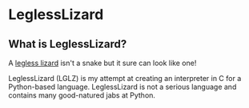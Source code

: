 # LeglessLizard

## What is LeglessLizard?

A [legless lizard](https://en.wikipedia.org/wiki/Legless_lizard) isn't a snake but it sure can look like one!

LeglessLizard (LGLZ) is my attempt at creating an interpreter in C
for a Python-based language. LeglessLizard is not a serious language
and contains many good-natured jabs at Python.
